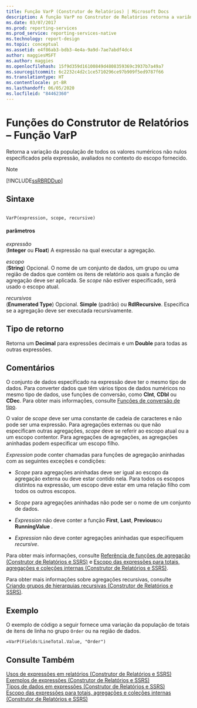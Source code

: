 ```yaml
---
title: Função VarP (Construtor de Relatórios) | Microsoft Docs
description: A função VarP no Construtor de Relatórios retorna a variância de população de todos os valores numéricos não nulos especificados pela expressão.
ms.date: 03/07/2017
ms.prod: reporting-services
ms.prod_service: reporting-services-native
ms.technology: report-design
ms.topic: conceptual
ms.assetid: e4f86ab3-bdb3-4e4a-9a9d-7ae7abdf4dc4
author: maggiesMSFT
ms.author: maggies
ms.openlocfilehash: 15f9d359d16100849d4808359369c3937b7a49a7
ms.sourcegitcommit: 6c2232c4d2c1ce5710296ce97b909f5ed9787f66
ms.translationtype: HT
ms.contentlocale: pt-BR
ms.lasthandoff: 06/05/2020
ms.locfileid: "84462360"
---
```

# <a name="report-builder-functions---varp-function"></a>Funções do Construtor de Relatórios – Função VarP
  Retorna a variação da população de todos os valores numéricos não nulos especificados pela expressão, avaliados no contexto do escopo fornecido.  
  
> [!NOTE]  
>  [!INCLUDE[ssRBRDDup](../../includes/ssrbrddup-md.md)]  
  
## <a name="syntax"></a>Sintaxe  
  
```  
  
VarP(expression, scope, recursive)  
```  
  
#### <a name="parameters"></a>parâmetros  
 *expressão*  
 (**Integer** ou **Float**) A expressão na qual executar a agregação.  
  
 *escopo*  
 (**String**) Opcional. O nome de um conjunto de dados, um grupo ou uma região de dados que contém os itens de relatório aos quais a função de agregação deve ser aplicada. Se *scope* não estiver especificado, será usado o escopo atual.  
  
 *recursivos*  
 (**Enumerated Type**) Opcional. **Simple** (padrão) ou **RdlRecursive**. Especifica se a agregação deve ser executada recursivamente.  
  
## <a name="return-type"></a>Tipo de retorno  
 Retorna um **Decimal** para expressões decimais e um **Double** para todas as outras expressões.  
  
## <a name="remarks"></a>Comentários  
 O conjunto de dados especificado na expressão deve ter o mesmo tipo de dados. Para converter dados que têm vários tipos de dados numéricos no mesmo tipo de dados, use funções de conversão, como **CInt**, **CDbl** ou **CDec**. Para obter mais informações, consulte [Funções de conversão de tipo](https://go.microsoft.com/fwlink/?LinkId=96142).  
  
 O valor de *scope* deve ser uma constante de cadeia de caracteres e não pode ser uma expressão. Para agregações externas ou que não especificam outras agregações, *scope* deve se referir ao escopo atual ou a um escopo contentor. Para agregações de agregações, as agregações aninhadas podem especificar um escopo filho.  
  
 *Expression* pode conter chamadas para funções de agregação aninhadas com as seguintes exceções e condições:  
  
-   *Scope* para agregações aninhadas deve ser igual ao escopo da agregação externa ou deve estar contido nela. Para todos os escopos distintos na expressão, um escopo deve estar em uma relação filho com todos os outros escopos.  
  
-   *Scope* para agregações aninhadas não pode ser o nome de um conjunto de dados.  
  
-   *Expression* não deve conter a função **First**, **Last**, **Previous**ou **RunningValue** .  
  
-   *Expression* não deve conter agregações aninhadas que especifiquem *recursive*.  
  
 Para obter mais informações, consulte [Referência de funções de agregação &#40;Construtor de Relatórios e SSRS&#41;](../../reporting-services/report-design/report-builder-functions-aggregate-functions-reference.md) e [Escopo das expressões para totais, agregações e coleções internas &#40;Construtor de Relatórios e SSRS&#41;](../../reporting-services/report-design/expression-scope-for-totals-aggregates-and-built-in-collections.md).  
  
 Para obter mais informações sobre agregações recursivas, consulte [Criando grupos de hierarquias recursivas &#40;Construtor de Relatórios e SSRS&#41;](../../reporting-services/report-design/creating-recursive-hierarchy-groups-report-builder-and-ssrs.md).  
  
## <a name="example"></a>Exemplo  
 O exemplo de código a seguir fornece uma variação da população de totais de itens de linha no grupo `Order` ou na região de dados.  
  
```  
=VarP(Fields!LineTotal.Value, "Order")  
```  
  
## <a name="see-also"></a>Consulte Também  
 [Usos de expressões em relatórios &#40;Construtor de Relatórios e SSRS&#41;](../../reporting-services/report-design/expression-uses-in-reports-report-builder-and-ssrs.md)   
 [Exemplos de expressões &#40;Construtor de Relatórios e SSRS&#41;](../../reporting-services/report-design/expression-examples-report-builder-and-ssrs.md)   
 [Tipos de dados em expressões &#40;Construtor de Relatórios e SSRS&#41;](../../reporting-services/report-design/data-types-in-expressions-report-builder-and-ssrs.md)   
 [Escopo das expressões para totais, agregações e coleções internas &#40;Construtor de Relatórios e SSRS&#41;](../../reporting-services/report-design/expression-scope-for-totals-aggregates-and-built-in-collections.md)  
  
  
